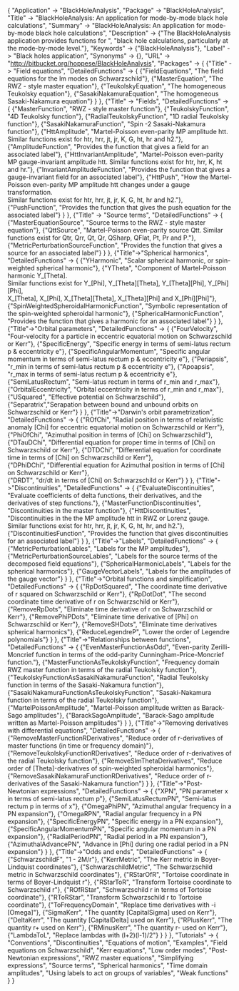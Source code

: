 {
 "Application" -> "BlackHoleAnalysis",
 "Package" -> "BlackHoleAnalysis",
 "Title" -> "BlackHoleAnalysis: An application for mode-by-mode black hole calculations",
 "Summary" -> "BlackHoleAnalysis: An application for mode-by-mode black hole calculations",
 "Description" ->
   {"The BlackHoleAnalysis application provides functions for ",
    "black hole calculations, particularly at the mode-by-mode level."},
 "Keywords" -> {"BlackHoleAnalysis"},
 "Label" -> "Black holes application",
 "Synonyms" -> {},
 "URL" -> "http://bitbucket.org/hoppese/BlackHoleAnalysis",
 "Packages" -> {
   {"Title" -> "Field equations",
    "DetailedFunctions" -> {
      {"FieldEquations", "The field equations for the lm modes on Schwarzschild"},
      {"MasterEquation", "The RWZ - style master equation"},
      {"TeukolskyEquation", "The homogeneous Teukolsky equation"},
      {"SasakiNakamuraEquation", "The homogeneous Sasaki-Nakamura equation"}
    }
   },
   {"Title" -> "Fields",
     "DetailedFunctions" -> {
       {"MasterFunction", "RWZ - style master function"},
       {"TeukolskyFunction", "4D Teukolsky function"},
       {"RadialTeukolskyFunction", "1D radial Teukolsky function"},
       {"SasakiNakamuraFunction", "Spin -2 Sasaki-Nakamura function"},
       {"HttAmplitude", "Martel-Poisson even-parity MP amplitude htt. Similar functions exist for htr, hrr, jt, jr, K, G, ht, hr and h2."},
       {"AmplitudeFunction", "Provides the function that gives a field for an associated label"},
       {"HttInvariantAmplitude", "Martel-Poisson even-parity MP gauge-invariant amplitude htt. Similar functions exist for htr, hrr, K, ht and hr."},
       {"InvariantAmplitudeFunction", "Provides the function that gives a gauge-invariant field for an associated label"},
       {"HttPush", "How the Martel-Poisson even-parity MP amplitude htt changes under a gauge transformation. \
Similar functions exist for htr, hrr, jt, jr, K, G, ht, hr and h2."},
       {"PushFunction", "Provides the function that gives the push equation for the associated label"}
     }
    },
    {"Title" -> "Source terms",
     "DetailedFunctions" -> {
       {"MasterEquationSource", "Source terms to the RWZ - style master equation"},
       {"QttSource", "Martel-Poisson even-parity source Qtt. Similar functions exist for Qtr, Qrr, Qt, Qr, QSharp, QFlat, Pt, Pr and P."},
       {"MetricPerturbationSourceFunction", "Provides the function that gives a source for an associated label"}
     }
    },
     {"Title"->"Spherical harmonics",
        "DetailedFunctions" -> {
            {"YHarmonic", "Scalar spherical harmonic, or spin-weighted spherical harmonic"},
            {"YTheta", "Component of Martel-Poisson harmonic Y_\[Theta]. \
Similar functions exist for Y_\[Phi], Y_\[Theta]\[Theta], Y_\[Theta]\[Phi], Y_\[Phi]\[Phi], \
X_\[Theta], X_\[Phi], X_\[Theta]\[Theta], X_\[Theta]\[Phi] and X_\[Phi]\[Phi]"},
            {"SpinWeightedSpheroidalHarmonicFunction", "Symbolic representation of the spin-weighted spheroidal harmonic"},
            {"SphericalHarmonicFunction", "Provides the function that gives a harmonic for an associated label"}
        }
    },
     {"Title"->"Orbital parameters",
        "DetailedFunctions" -> {
            {"FourVelocity", "Four-velocity for a particle in eccentric equatorial motion on Schwarzschild or Kerr"},
            {"SpecificEnergy", "Specific energy in terms of semi-latus rectum p & eccentricity e"},
            {"SpecificAngularMomentum", "Specific angular momentum in terms of semi-latus rectum p & eccentricity e"},
            {"Periapsis", "r_min in terms of semi-latus rectum p & eccentricity e"},
            {"Apoapsis", "r_max in terms of semi-latus rectum p & eccentricity e"},
            {"SemiLatusRectum", "Semi-latus rectum in terms of r_min and r_max"},
            {"OrbitalEccentricity", "Orbital eccentricity in terms of r_min and r_max"},
            {"USquared", "Effective potential on Schwarzschild"},
            {"Separatrix","Serapation between bound and unbound orbits on Schwarzschild or Kerr"}
        }
    },
    {"Title"->"Darwin's orbit parametrization",
       "DetailedFunctions" -> {
           {"ROfChi", "Radial position in terms of relativistic anomaly \[Chi] for eccentric equatorial motion on Schwarzschild or Kerr"},
           {"PhiOfChi", "Azimuthal position in terms of \[Chi] on Schwarzschild"},
           {"DTauDChi", "Differential equation for proper time in terms of \[Chi] on Schwarzschild or Kerr"},
           {"DTDChi", "Differential equation for coordinate time in terms of \[Chi] on Schwarzschild or Kerr"},     
           {"DPhiDChi", "Differential equation for Azimuthal position in terms of \[Chi] on Schwarzschild or Kerr"},  
           {"DRDT", "dr/dt in terms of \[Chi] on Schwarzschild or Kerr"}
       }
    },
    {"Title"->"Discontinuities",
       "DetailedFunctions" -> {
           {"EvaluateDiscontinuities", "Evaluate coefficients of delta functions, their derivatives, and the derivatives of step functions."},
           {"MasterFunctionDiscontinuities", "Discontinuities in the master function"},
           {"HttDiscontinuities", "Discontinuities in the the MP amplitude htt in RWZ or Lorenz gauge. \
Similar functions exist for htr, hrr, jt, jr, K, G, ht, hr, and h2."},
           {"DiscontinuitiesFunction", "Provides the function that gives discontinuities for an associated label"}
       }
    },
    {"Title"->"Labels",
       "DetailedFunctions" -> {
           {"MetricPerturbationLables", "Labels for the MP amplitudes"},
           {"MetricPerturbationSourceLables", "Labels for the source terms of the decomposed field equations"},
           {"SphericalHarmonicLabels", "Labels for the spherical harmonics"},
           {"GaugeVectorLabels", "Labels for the amplitudes of the gauge vector"}
       }
    },
    {"Title"->"Orbital functions and simplification",
       "DetailedFunctions" -> {
           {"RpDotSquared", "The coordinate time derivative of r squared on Schwarzschild or Kerr"},
           {"RpDotDot", "The second coordinate time derivative of r on Schwarzschild or Kerr"},
           {"RemoveRpDots", "Eliminate time derivative of r on Schwarzschild or Kerr"},
           {"RemovePhiPDots", "Eliminate time derivative of \[Phi] on Schwarzschild or Kerr"},
           {"RemoveSHDots", "Eliminate time derivatives spherical harmonics"},
           {"ReduceLegendreP", "Lower the order of Legendre polynomials"}
       }
    },
    {"Title"->"Relationships between functions",
       "DetailedFunctions" -> {
           {"EvenMasterFunctionAsOdd", "Even-parity Zerilli-Moncrief function in terms of the odd-parity Cunningham-Price-Moncrief function."},
           {"MasterFunctionAsTeukolskyFunction", "Frequency domain RWZ master function in terms of the radial Teukolsky function"},
           {"TeukolskyFunctionAsSasakiNakamuraFunction", "Radial Teukolsky function in terms of the Sasaki-Nakamura function"},
           {"SasakiNakamuraFunctionAsTeukolskyFunction", "Sasaki-Nakamura function in terms of the radial Teukolsky function"},
           {"MartelPoissonAmplitude", "Martel-Poisson amplitude written as Barack-Sago amplitudes"},
           {"BarackSagoAmplitude", "Barack-Sago amplitude written as Martel-Poisson amplitudes"}
       }
    },
    {"Title"->"Removing derivatives with differential equations",
       "DetailedFunctions" -> {
           {"RemoveMasterFunctionRDerivatives", "Reduce order of r-derivatives of master functions (in time or frequency domain)"},
           {"RemoveTeukolskyFunctionRDerivatives", "Reduce order of r-derivatives of the radial Teukolsky function"},
           {"RemoveSlmThetaDerivatives", "Reduce order of \[Theta]-derivatives of spin-weighted spheroidal harmonics"},
           {"RemoveSasakiNakamuraFunctionRDerivatives", "Reduce order of r-derivatives of the Sasaki-Nakamura function"}
       }
    },
    {"Title"->"Post-Newtonian expressions",
       "DetailedFunctions" -> {
           {"XPN", "PN parameter x in terms of semi-latus rectum p"},
           {"SemiLatusRectumPN", "Semi-latus rectum p in terms of x"},
           {"OmegaPhiPN", "Azimuthal angular frequency in a PN expansion"},
           {"OmegaRPN", "Radial angular frequency in a PN expansion"},
           {"SpecificEnergyPN", "Specific energy in a PN expansion"},
           {"SpecificAngularMomentumPN", "Specific angular momentum in a PN expansion"},
           {"RadialPeriodPN", "Radial period in a PN expansion"},
           {"AzimuthalAdvancePN", "Advance in \[Phi] during one radial period in a PN expansion"}
       }
    },
    {"Title"->"Odds and ends",
       "DetailedFunctions" -> {
           {"SchwarzschildF", "1 - 2M/r"},
           {"KerrMetric", "The Kerr metric in Boyer-Lindquist coordinates"},
           {"SchwarzschildMetric", "The Schwarzschild metric in Schwarzschild coordinates"},
           {"RStarOfR", "Tortoise coordinate in terms of Boyer-Lindquist r"},
           {"RStarToR", "Transform Tortoise coordinate to Schwarzschild r"},
           {"ROfRStar", "Schwarzschild r in terms of Tortoise coordinate"},
           {"RToRStar", "Transform Schwarzschild r to Tortoise coordinate"},
           {"ToFrequencyDomain", "Replace time derivatives with -i \[Omega]"},
           {"SigmaKerr", "The quantity \[CapitalSigma] used on Kerr"},
           {"DeltaKerr", "The quantity \[CapitalDelta] used on Kerr"},
           {"RPlusKerr", "The quantity r+ used on Kerr"},
           {"RMinusKerr", "The quantity r- used on Kerr"},
           {"LambdaToL", "Replace lambdas with (l+2)(l-1)/2"}
       }
    }
  },
 "Tutorials" -> {
     "Conventions",
     "Discontinuities",
     "Equations of motion",
     "Examples",
     "Field equations on Schwarzschild",
     "Kerr equations",
     "Low order modes",
     "Post-Newtonian expressions",
     "RWZ master equations",
     "Simplifying expressions",
     "Source terms",
     "Spherical harmonics",
     "Time domain amplitudes",
     "Using labels to act on groups of variables",
     "Weak functions"
  }
}
